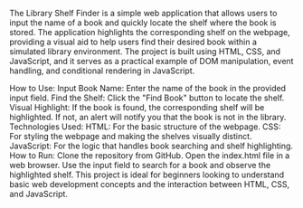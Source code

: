 The Library Shelf Finder is a simple web application that allows users to input the name of a book and quickly locate the shelf where the book is stored.
The application highlights the corresponding shelf on the webpage, providing a visual aid to help users find their desired book within a simulated library environment. 
The project is built using HTML, CSS, and JavaScript, and it serves as a practical example of DOM manipulation, event handling, and conditional rendering in JavaScript.

How to Use:
Input Book Name: Enter the name of the book in the provided input field.
Find the Shelf: Click the "Find Book" button to locate the shelf.
Visual Highlight: If the book is found, the corresponding shelf will be highlighted. If not, an alert will notify you that the book is not in the library.
Technologies Used:
HTML: For the basic structure of the webpage.
CSS: For styling the webpage and making the shelves visually distinct.
JavaScript: For the logic that handles book searching and shelf highlighting.
How to Run:
Clone the repository from GitHub.
Open the index.html file in a web browser.
Use the input field to search for a book and observe the highlighted shelf.
This project is ideal for beginners looking to understand basic web development concepts and the interaction between HTML, CSS, and JavaScript.
